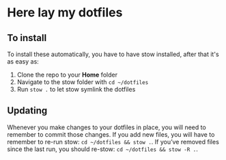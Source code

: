 
# Here lay my dotfiles

## To install
To install these automatically, you have to have stow installed, after that it's as easy
as:

1. Clone the repo to your **Home** folder
2. Navigate to the stow folder with `cd ~/dotfiles`
3. Run `stow .` to let stow symlink the dotfiles

## Updating
Whenever you make changes to your dotfiles in place, you will need to remember to commit those changes.
If you add new files, you will have to remember to re-run stow: `cd ~/dotfiles && stow .`.
If you’ve removed files since the last run, you should re-stow: `cd ~/dotfiles && stow -R .`.
